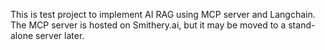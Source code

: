This is test project to implement AI RAG using MCP server and Langchain.
The MCP server is hosted on Smithery.ai, but it may be moved to a stand-alone server later.
